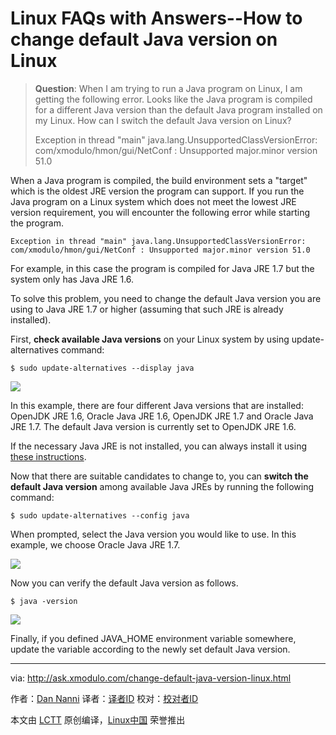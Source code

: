 Linux FAQs with Answers--How to change default Java version on Linux
================================================================================
> **Question**: When I am trying to run a Java program on Linux, I am getting the following error. Looks like the Java program is compiled for a different Java version than the default Java program installed on my Linux. How can I switch the default Java version on Linux?
> 
> Exception in thread "main" java.lang.UnsupportedClassVersionError: com/xmodulo/hmon/gui/NetConf : Unsupported major.minor version 51.0

When a Java program is compiled, the build environment sets a "target" which is the oldest JRE version the program can support. If you run the Java program on a Linux system which does not meet the lowest JRE version requirement, you will encounter the following error while starting the program.

    Exception in thread "main" java.lang.UnsupportedClassVersionError: com/xmodulo/hmon/gui/NetConf : Unsupported major.minor version 51.0

For example, in this case the program is compiled for Java JRE 1.7 but the system only has Java JRE 1.6.

To solve this problem, you need to change the default Java version you are using to Java JRE 1.7 or higher (assuming that such JRE is already installed).

First, **check available Java versions** on your Linux system by using update-alternatives command:

    $ sudo update-alternatives --display java

![](https://c2.staticflickr.com/6/5663/22661333316_81fe1ab7da_c.jpg)

In this example, there are four different Java versions that are installed: OpenJDK JRE 1.6, Oracle Java JRE 1.6, OpenJDK JRE 1.7 and Oracle Java JRE 1.7. The default Java version is currently set to OpenJDK JRE 1.6.

If the necessary Java JRE is not installed, you can always install it using [these instructions][1].

Now that there are suitable candidates to change to, you can **switch the default Java version** among available Java JREs by running the following command:

    $ sudo update-alternatives --config java

When prompted, select the Java version you would like to use. In this example, we choose Oracle Java JRE 1.7.

![](https://c2.staticflickr.com/6/5651/22066181083_b9c4c5b676_c.jpg)

Now you can verify the default Java version as follows.

    $ java -version

![](https://c1.staticflickr.com/1/634/22499411280_1d702a4101_c.jpg)

Finally, if you defined JAVA_HOME environment variable somewhere, update the variable according to the newly set default Java version.

--------------------------------------------------------------------------------

via: http://ask.xmodulo.com/change-default-java-version-linux.html

作者：[Dan Nanni][a]
译者：[译者ID](https://github.com/译者ID)
校对：[校对者ID](https://github.com/校对者ID)

本文由 [LCTT](https://github.com/LCTT/TranslateProject) 原创编译，[Linux中国](https://linux.cn/) 荣誉推出

[a]:http://ask.xmodulo.com/author/nanni
[1]:http://ask.xmodulo.com/install-java-runtime-linux.html